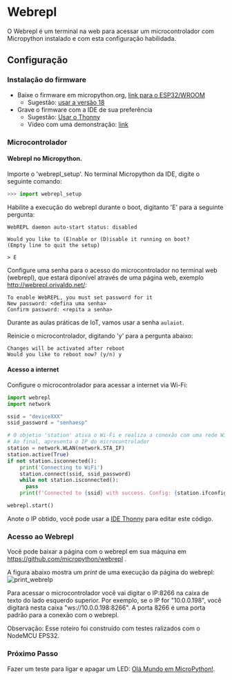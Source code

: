 # Webrepl

O Webrepl é um terminal na web para acessar um microcontrolador com Micropython instalado e com esta configuração habilidada.

## Configuração

### Instalação do firmware

- Baixe o firmware em micropython.org, [link para o ESP32/WROOM](micropython.org)
  - Sugestão: [usar a versão 18](https://micropython.org/resources/firmware/esp32-20220117-v1.18.bin)
- Grave o firmware com a IDE de sua preferência
  - Sugestão: [Usar o Thonny](https://thonny.org/)
  - Vídeo com uma demonstração: [link](https://www.youtube.com/watch?v=nA7pf668__U) 

### Microcontrolador

#### Webrepl no Micropython.

Importe o 'webrepl_setup'. No terminal Micropython da IDE, digite o seguinte comando:

```python
>>> import webrepl_setup
```

Habilite a execução do webrepl durante o boot, digitanto 'E' para a seguinte pergunta:

```
WebREPL daemon auto-start status: disabled

Would you like to (E)nable or (D)isable it running on boot?
(Empty line to quit the setup)

> E
```

Configure uma senha para o acesso do microcontrolador no terminal web (webrepl), que estará diponível através de uma página web, exemplo http://webrepl.orivaldo.net/:

```
To enable WebREPL, you must set password for it
New password: <defina uma senha>
Confirm password: <repita a senha>
```

Durante as aulas práticas de IoT, vamos usar a senha `aulaiot`.

Reinicie o microcontrolador, digitando 'y' para a pergunta abaixo:

```
Changes will be activated after reboot
Would you like to reboot now? (y/n) y
```

#### Acesso a internet

Configure o microcontrolador para acessar a internet via Wi-Fi:

```python
import webrepl
import network

ssid = "deviceXXX"
ssid_password = "senhaesp"

# O objetio 'station' ativa o Wi-Fi e realiza a conexão com uma rede Wi-Fi desejada
# Ao final, apresenta o IP do microcontrolador
station = network.WLAN(network.STA_IF)
station.active(True)
if not station.isconnected():
    print('Connecting to WiFi')
    station.connect(ssid, ssid_password)
    while not station.isconnected():
      pass
    print(f'Connected to {ssid} with success. Config: {station.ifconfig()}')

webrepl.start()
```

Anote o IP obtido, você pode usar a [IDE Thonny](https://youtu.be/nA7pf668__U) para editar este código.

### Acesso ao Webrepl

Você pode baixar a página com o webrepl em sua máquina em https://github.com/micropython/webrepl .

A figura abaixo mostra um _print_ de uma execução da página do webrepl:
![print_webrelp](https://github.com/ect-info/IoT/assets/19957124/c4e79f9d-1287-4588-9b15-0bfe7b5da714)

Para acessar o microcontrolador você vai digitar o IP:8266 na caixa de texto do lado esquerdo superior. Por exemplo, se o IP for "10.0.0.198", você digitará nesta caixa "ws://10.0.0.198:8266". A porta 8266 é uma porta padrão para a conexão com o webrepl.

Observação: Esse roteiro foi construído com testes ralizados com o NodeMCU EPS32.

### Próximo Passo

Fazer um teste para ligar e apagar um LED: [Olá Mundo em MicroPython!](https://github.com/Natalnet/ModulosDeEstudo/blob/master/IoT/hello_world_micropython.md).   
